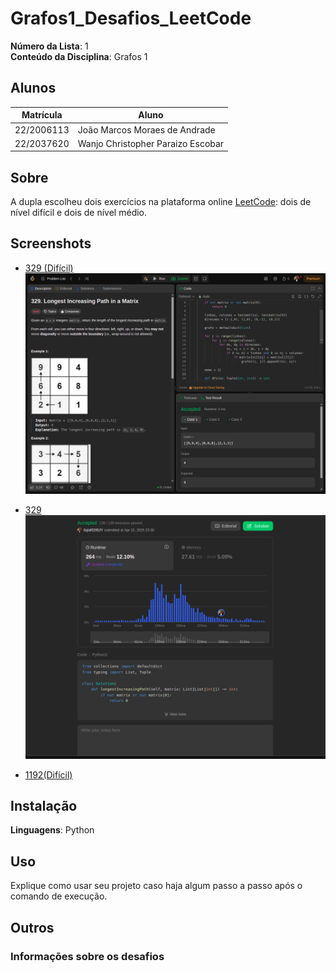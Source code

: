 # Grafos1_Desafios_LeetCode

**Número da Lista**: 1<br>
**Conteúdo da Disciplina**: Grafos 1 <br>

## Alunos
|Matrícula | Aluno |
| -- | -- |
| 22/2006113 | João Marcos Moraes de Andrade |
| 22/2037620 | Wanjo Christopher Paraizo Escobar  |

## Sobre 
A dupla escolheu dois exercícios na plataforma online [LeetCode](https://leetcode.com/): dois de nível difícil e dois de nível médio.


## Screenshots

- [329 (Difícil)]([https://leetcode.com/problems/reachable-nodes-in-subdivided-graph](https://leetcode.com/problems/longest-increasing-path-in-a-matrix/))
![329](assets/image.png)

- [329](https://leetcode.com/problems/longest-increasing-path-in-a-matrix/submissions/1608095120)![329](assets/submitted.png)

- [1192(Difícil)](https://leetcode.com/problems/critical-connections-in-a-network/)


## Instalação 
**Linguagens**: Python

## Uso 
Explique como usar seu projeto caso haja algum passo a passo após o comando de execução.

## Outros 
### Informações sobre os desafios
